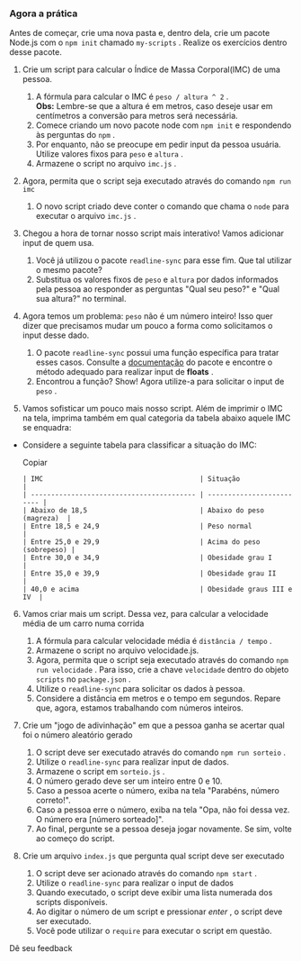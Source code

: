 ### Agora a prática

Antes de começar, crie uma nova pasta e, dentro dela, crie um pacote Node.js com o `npm init` chamado `my-scripts` . Realize os exercícios dentro desse pacote.

1.  Crie um script para calcular o Índice de Massa Corporal(IMC) de uma pessoa.
    
    1.  A fórmula para calcular o IMC é `peso / altura ^ 2` .  
        **Obs:** Lembre-se que a altura é em metros, caso deseje usar em centímetros a conversão para metros será necessária.
    2.  Comece criando um novo pacote node com `npm init` e respondendo às perguntas do `npm` .
    3.  Por enquanto, não se preocupe em pedir input da pessoa usuária. Utilize valores fixos para `peso` e `altura` .
    4.  Armazene o script no arquivo `imc.js` .
2.  Agora, permita que o script seja executado através do comando `npm run imc`
    
    1.  O novo script criado deve conter o comando que chama o `node` para executar o arquivo `imc.js` .
3.  Chegou a hora de tornar nosso script mais interativo! Vamos adicionar input de quem usa.
    
    1.  Você já utilizou o pacote `readline-sync` para esse fim. Que tal utilizar o mesmo pacote?
    2.  Substitua os valores fixos de `peso` e `altura` por dados informados pela pessoa ao responder as perguntas "Qual seu peso?" e "Qual sua altura?" no terminal.
4.  Agora temos um problema: `peso` não é um número inteiro! Isso quer dizer que precisamos mudar um pouco a forma como solicitamos o input desse dado.
    
    1.  O pacote `readline-sync` possui uma função específica para tratar esses casos. Consulte a [documentação](https://www.npmjs.com/package/readline-sync#utility_methods) do pacote e encontre o método adequado para realizar input de **floats** .
    2.  Encontrou a função? Show! Agora utilize-a para solicitar o input de `peso` .
5.  Vamos sofisticar um pouco mais nosso script. Além de imprimir o IMC na tela, imprima também em qual categoria da tabela abaixo aquele IMC se enquadra:
    

*   Considere a seguinte tabela para classificar a situação do IMC:
    
    Copiar
    
        | IMC                                       | Situação                  |
        | ----------------------------------------- | ------------------------- |
        | Abaixo de 18,5                            | Abaixo do peso (magreza)  |
        | Entre 18,5 e 24,9                         | Peso normal               |
        | Entre 25,0 e 29,9                         | Acima do peso (sobrepeso) |
        | Entre 30,0 e 34,9                         | Obesidade grau I          |
        | Entre 35,0 e 39,9                         | Obesidade grau II         |
        | 40,0 e acima                              | Obesidade graus III e IV  |
    

6.  Vamos criar mais um script. Dessa vez, para calcular a velocidade média de um carro numa corrida
    
    1.  A fórmula para calcular velocidade média é `distância / tempo` .
    2.  Armazene o script no arquivo velocidade.js.
    3.  Agora, permita que o script seja executado através do comando `npm run velocidade` . Para isso, crie a chave `velocidade` dentro do objeto `scripts` no `package.json` .
    4.  Utilize o `readline-sync` para solicitar os dados à pessoa.
    5.  Considere a distância em metros e o tempo em segundos. Repare que, agora, estamos trabalhando com números inteiros.
7.  Crie um "jogo de adivinhação" em que a pessoa ganha se acertar qual foi o número aleatório gerado
    
    1.  O script deve ser executado através do comando `npm run sorteio` .
    2.  Utilize o `readline-sync` para realizar input de dados.
    3.  Armazene o script em `sorteio.js` .
    4.  O número gerado deve ser um inteiro entre 0 e 10.
    5.  Caso a pessoa acerte o número, exiba na tela "Parabéns, número correto!".
    6.  Caso a pessoa erre o número, exiba na tela "Opa, não foi dessa vez. O número era \[número sorteado\]".
    7.  Ao final, pergunte se a pessoa deseja jogar novamente. Se sim, volte ao começo do script.
8.  Crie um arquivo `index.js` que pergunta qual script deve ser executado
    
    1.  O script deve ser acionado através do comando `npm start` .
    2.  Utilize o `readline-sync` para realizar o input de dados
    3.  Quando executado, o script deve exibir uma lista numerada dos scripts disponíveis.
    4.  Ao digitar o número de um script e pressionar _enter_ , o script deve ser executado.
    5.  Você pode utilizar o `require` para executar o script em questão.

Dê seu feedback